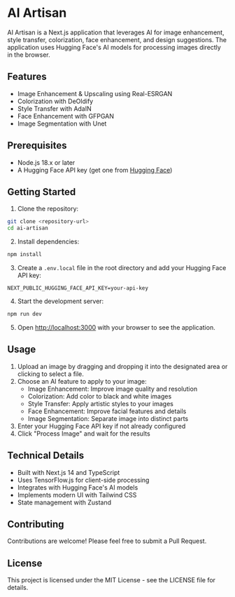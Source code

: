 # AI Artisan

AI Artisan is a Next.js application that leverages AI for image enhancement, style transfer, colorization, face enhancement, and design suggestions. The application uses Hugging Face's AI models for processing images directly in the browser.

## Features

- Image Enhancement & Upscaling using Real-ESRGAN
- Colorization with DeOldify
- Style Transfer with AdaIN
- Face Enhancement with GFPGAN
- Image Segmentation with Unet

## Prerequisites

- Node.js 18.x or later
- A Hugging Face API key (get one from [Hugging Face](https://huggingface.co/settings/tokens))

## Getting Started

1. Clone the repository:
```bash
git clone <repository-url>
cd ai-artisan
```

2. Install dependencies:
```bash
npm install
```

3. Create a `.env.local` file in the root directory and add your Hugging Face API key:
```env
NEXT_PUBLIC_HUGGING_FACE_API_KEY=your-api-key
```

4. Start the development server:
```bash
npm run dev
```

5. Open [http://localhost:3000](http://localhost:3000) with your browser to see the application.

## Usage

1. Upload an image by dragging and dropping it into the designated area or clicking to select a file.
2. Choose an AI feature to apply to your image:
   - Image Enhancement: Improve image quality and resolution
   - Colorization: Add color to black and white images
   - Style Transfer: Apply artistic styles to your images
   - Face Enhancement: Improve facial features and details
   - Image Segmentation: Separate image into distinct parts
3. Enter your Hugging Face API key if not already configured
4. Click "Process Image" and wait for the results

## Technical Details

- Built with Next.js 14 and TypeScript
- Uses TensorFlow.js for client-side processing
- Integrates with Hugging Face's AI models
- Implements modern UI with Tailwind CSS
- State management with Zustand

## Contributing

Contributions are welcome! Please feel free to submit a Pull Request.

## License

This project is licensed under the MIT License - see the LICENSE file for details.
